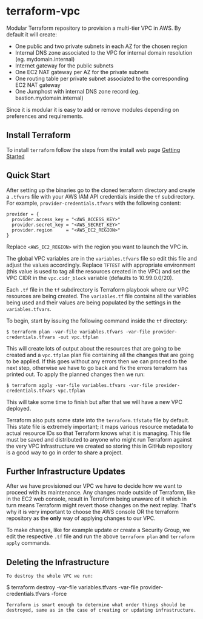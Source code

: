 # terraform-vpc

Modular Terraform repository to provision a multi-tier VPC in AWS. By default it will create:

* One public and two private subnets in each AZ for the chosen region
* Internal DNS zone associated to the VPC for internal domain resolution (eg. mydomain.internal)
* Internet gateway for the public subnets
* One EC2 NAT gateway per AZ for the private subnets
* One routing table per private subnet associated to the corresponding EC2 NAT gateway
* One Jumphost with internal DNS zone record (eg. bastion.mydomain.internal)

Since it is modular it is easy to add or remove modules depending on preferences and requirements.

## Install Terraform

To install `terraform` follow the steps from the install web page [Getting Started](https://www.terraform.io/intro/getting-started/install.html)

## Quick Start

After setting up the binaries go to the cloned terraform directory and create a `.tfvars` file with your AWS IAM API credentials inside the `tf` subdirectory. For example, `provider-credentials.tfvars` with the following content:  
```
provider = {
  provider.access_key = "<AWS_ACCESS_KEY>"
  provider.secret_key = "<AWS_SECRET_KEY>"
  provider.region     = "<AWS_EC2_REGION>"
}
```
Replace `<AWS_EC2_REGION>` with the region you want to launch the VPC in.

The global VPC variables are in the `variables.tfvars` file so edit this file and adjust the values accordingly. Replace `TFTEST` with appropriate environment (this value is used to tag all the resources created in the VPC) and set the VPC CIDR in the `vpc.cidr_block` variable (defaults to 10.99.0.0/20).

Each `.tf` file in the `tf` subdirectory is Terraform playbook where our VPC resources are being created. The `variables.tf` file contains all the variables being used and their values are being populated by the settings in the `variables.tfvars`.

To begin, start by issuing the following command inside the `tf` directory:  
```
$ terraform plan -var-file variables.tfvars -var-file provider-credentials.tfvars -out vpc.tfplan
```  
This will create lots of output about the resources that are going to be created and a `vpc.tfplan` plan file containing all the changes that are going to be applied. If this goes without any errors then we can proceed to the next step, otherwise we have to go back and fix the errors terraform has printed out. To apply the planned changes then we run:

```
$ terraform apply -var-file variables.tfvars -var-file provider-credentials.tfvars vpc.tfplan
```  

This will take some time to finish but after that we will have a new VPC deployed.

Terraform also puts some state into the `terraform.tfstate` file by default. This state file is extremely important; it maps various resource metadata to actual resource IDs so that Terraform knows what it is managing. This file must be saved and distributed to anyone who might run Terraform against the very VPC infrastructure we created so storing this in GitHub repository is a good way to go in order to share a project.

## Further Infrastructure Updates

After we have provisioned our VPC we have to decide how we want to proceed with its maintenance. Any changes made outside of Terraform, like in the EC2 web console, result in Terraform being unaware of it which in turn means Terraform might revert those changes on the next replay. That's why it is very important to choose the AWS console OR the terraform repository as the **only** way of applying changes to our VPC.  

To make changes, like for example update or create a Security Group, we edit the respective `.tf` file and run the above `terraform plan` and `terraform apply` commands. 

## Deleting the Infrastructure

```  
To destroy the whole VPC we run:  
```
$ terraform destroy -var-file variables.tfvars -var-file provider-credentials.tfvars -force
```
Terraform is smart enough to determine what order things should be destroyed, same as in the case of creating or updating infrastructure.